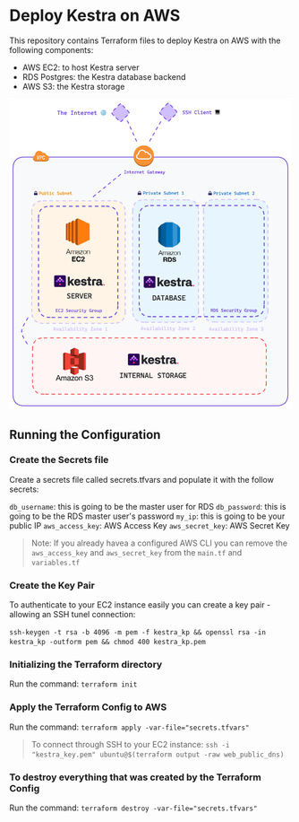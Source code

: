 # Deploy Kestra on AWS

This repository contains Terraform files to deploy Kestra on AWS with the following components:
* AWS EC2: to host Kestra server
* RDS Postgres: the Kestra database backend
* AWS S3: the Kestra storage

![deploy schema](misc/deploy_aws.png)


## Running the Configuration

### Create the Secrets file
Create a secrets file called secrets.tfvars and populate it with the follow secrets:

`db_username`: this is going to be the master user for RDS
`db_password`: this is going to be the RDS master user's password
`my_ip`: this is going to be your public IP
`aws_access_key`: AWS Access Key
`aws_secret_key`: AWS Secret Key

> Note: If you already havea a configured AWS CLI you can remove the `aws_access_key` and `aws_secret_key` from the `main.tf` and `variables.tf`

### Create the Key Pair

To authenticate to your EC2 instance easily you can create a key pair - allowing an SSH tunel connection:

`ssh-keygen -t rsa -b 4096 -m pem -f kestra_kp && openssl rsa -in kestra_kp -outform pem && chmod 400 kestra_kp.pem`

### Initializing the Terraform directory

Run the command: `terraform init`

### Apply the Terraform Config to AWS

Run the command: `terraform apply -var-file="secrets.tfvars"`

> To connect through SSH to your EC2 instance: `ssh -i "kestra_key.pem" ubuntu@$(terraform output -raw web_public_dns)`

### To destroy everything that was created by the Terraform Config

Run the command: `terraform destroy -var-file="secrets.tfvars"`